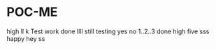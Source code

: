 # POC-ME
high
ll
k
Test work done
llll
still testing
yes
no
1..2..3
done
high five
sss
happy
hey
ss
